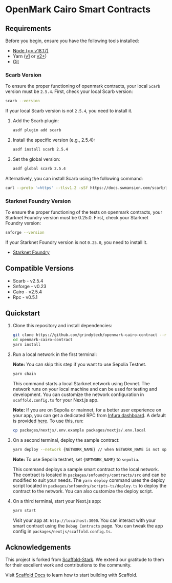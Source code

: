 # OpenMark Cairo Smart Contracts

## Requirements

Before you begin, ensure you have the following tools installed:

- [Node (>= v18.17)](https://nodejs.org/en/download/)
- Yarn ([v1](https://classic.yarnpkg.com/en/docs/install/) or [v2+](https://yarnpkg.com/getting-started/install))
- [Git](https://git-scm.com/downloads)

### Scarb Version

To ensure the proper functioning of openmark contracts, your local `Scarb` version must be `2.5.4`. First, check your local Scarb version:

```sh
scarb --version
```

If your local Scarb version is not `2.5.4`, you need to install it.

1. Add the Scarb plugin:

    ```bash
    asdf plugin add scarb
    ```

2. Install the specific version (e.g., 2.5.4):

    ```bash
    asdf install scarb 2.5.4
    ```

3. Set the global version:

    ```bash
    asdf global scarb 2.5.4
    ```

Alternatively, you can install Scarb using the following command:

```bash
curl --proto '=https' --tlsv1.2 -sSf https://docs.swmansion.com/scarb/install.sh | sh -s -- -v 2.5.4
```

### Starknet Foundry Version

To ensure the proper functioning of the tests on openmark contracts, your Starknet Foundry version must be 0.25.0. First, check your Starknet Foundry version:

```sh
snforge --version
```

If your Starknet Foundry version is not `0.25.0`, you need to install it.

- [Starknet Foundry](https://foundry-rs.github.io/starknet-foundry/getting-started/installation.html)

## Compatible Versions

- Scarb - v2.5.4
- Snforge - v0.23
- Cairo - v2.5.4
- Rpc - v0.5.1

## Quickstart

1. Clone this repository and install dependencies:

    ```bash
    git clone https://github.com/grindytech/openmark-cairo-contract --recurse-submodules
    cd openmark-cairo-contract
    yarn install
    ```

2. Run a local network in the first terminal:

    **Note:** You can skip this step if you want to use Sepolia Testnet.

    ```bash
    yarn chain
    ```

    This command starts a local Starknet network using Devnet. The network runs on your local machine and can be used for testing and development. You can customize the network configuration in `scaffold.config.ts` for your Next.js app.

    **Note:** If you are on Sepolia or mainnet, for a better user experience on your app, you can get a dedicated RPC from [Infura dashboard](https://www.infura.io/). A default is provided [here](https://github.com/grindytech/openmark-cairo-contract/tree/main/packages/nextjs/.env.example). To use this, run:

    ```bash
    cp packages/nextjs/.env.example packages/nextjs/.env.local
    ```

3. On a second terminal, deploy the sample contract:

    ```bash
    yarn deploy --network {NETWORK_NAME} // when NETWORK_NAME is not specified, it defaults to "devnet"
    ```

    **Note:** To use Sepolia testnet, set `{NETWORK_NAME}` to `sepolia`.

    This command deploys a sample smart contract to the local network. The contract is located in `packages/snfoundry/contracts/src` and can be modified to suit your needs. The `yarn deploy` command uses the deploy script located in `packages/snfoundry/scripts-ts/deploy.ts` to deploy the contract to the network. You can also customize the deploy script.

4. On a third terminal, start your Next.js app:

    ```bash
    yarn start
    ```

    Visit your app at: `http://localhost:3000`. You can interact with your smart contract using the `Debug Contracts` page. You can tweak the app config in `packages/nextjs/scaffold.config.ts`.

## Acknowledgements
This project is forked from [Scaffold-Stark](https://scaffoldstark.com). We extend our gratitude to them for their excellent work and contributions to the community.

Visit [Scaffold Docs](https://www.docs.scaffoldstark.com/) to learn how to start building with Scaffold.